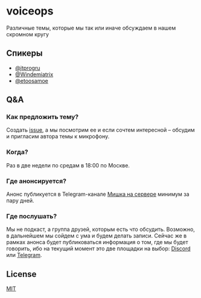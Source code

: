 # voiceops
Различные темы, которые мы так или иначе обсуждаем в нашем скромном кругу

## Спикеры

- [@jtprogru](https://github.com/jtprogru)
- [@Windemiatrix](https://github.com/Windemiatrix)
- [@etoosamoe](https://github.com/etoosamoe)

## Q&A

### Как предложить тему?

Создать [issue](https://github.com/jtprogru/voiceops/issues), а мы посмотрим ее и если сочтем интересной – обсудим и пригласим автора темы к микрофону.

### Когда?

Раз в две недели по средам в 18:00 по Москве.

### Где анонсируется?

Анонс публикуется в Telegram-канале [Мишка на сервере](https://t.me/jtprogru_channel) минимум за пару дней.

### Где послушать?

Мы не подкаст, а группа друзей, которым есть что обсудить. Возможно, в дальнейшем мы сойдем с ума и будем делать записи. Сейчас же в рамках анонса будет публиковаться информация о том, где мы будет говорить, ибо на текущий момент это две площадки на выбор: [Discord](https://discord.gg/aKZNvaXQmR) или [Telegram](https://t.me/jtprogru_channel).

## License

[MIT](LICENSE)
